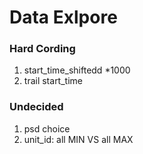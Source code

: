 # Data Exlpore

### Hard Cording
1. start_time_shiftedd *1000
2. trail start_time


### Undecided
1. psd choice
2. unit_id: all MIN VS all MAX
